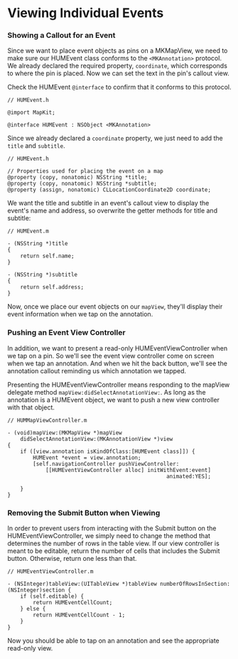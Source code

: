 # Viewing Individual Events

### Showing a Callout for an Event

Since we want to place event objects as pins on a MKMapView, we need to make sure our HUMEvent class conforms to the `<MKAnnotation>` protocol. We already declared the required property, `coordinate`, which corresponds to where the pin is placed. Now we can set the text in the pin's callout view.

Check the HUMEvent `@interface` to confirm that it conforms to this protocol.

	// HUMEvent.h
	
	@import MapKit;
	
	@interface HUMEvent : NSObject <MKAnnotation>
	
Since we already declared a `coordinate` property, we just need to add the `title` and `subtitle`.

	// HUMEvent.h

	// Properties used for placing the event on a map
	@property (copy, nonatomic) NSString *title;
	@property (copy, nonatomic) NSString *subtitle;
	@property (assign, nonatomic) CLLocationCoordinate2D coordinate;
	
We want the title and subtitle in an event's callout view to display the event's name and address, so overwrite the getter methods for title and subtitle:

	// HUMEvent.m

	- (NSString *)title
	{
    	return self.name;
	}

	- (NSString *)subtitle
	{
    	return self.address;
	}

Now, once we place our event objects on our `mapView`, they'll display their event information when we tap on the annotation.

### Pushing an Event View Controller

In addition, we want to present a read-only HUMEventViewController when we tap on a pin. So we'll see the event view controller come on screen when we tap an annotation. And when we hit the back button, we'll see the annotation callout reminding us which annotation we tapped.

Presenting the HUMEventViewController means responding to the mapView delegate method `mapView:didSelectAnnotationView:`. As long as the annotation is a HUMEvent object, we want to push a new view controller with that object.

	// HUMMapViewController.m

	- (void)mapView:(MKMapView *)mapView
	    didSelectAnnotationView:(MKAnnotationView *)view
	{
	    if ([view.annotation isKindOfClass:[HUMEvent class]]) {
	        HUMEvent *event = view.annotation;
	        [self.navigationController pushViewController:
	        	[[HUMEventViewController alloc] initWithEvent:event]
											          animated:YES];
	
	    }
	}

### Removing the Submit Button when Viewing

In order to prevent users from interacting with the Submit button on the HUMEventViewController, we simply need to change the method that determines the number of rows in the table view. If our view controller is meant to be editable, return the number of cells that includes the Submit button. Otherwise, return one less than that.

	// HUMEventViewController.m

	- (NSInteger)tableView:(UITableView *)tableView numberOfRowsInSection:(NSInteger)section {
	    if (self.editable) {
	        return HUMEventCellCount;
	    } else {
	        return HUMEventCellCount - 1;
	    }
	}

Now you should be able to tap on an annotation and see the appropriate read-only view.
